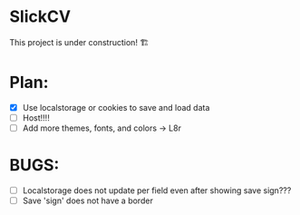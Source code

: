 # SlickCV

This project is under construction! 🏗️

# Plan:

- [x] Use localstorage or cookies to save and load data
- [ ] Host!!!!
- [ ] Add more themes, fonts, and colors -> L8r

# BUGS:

- [ ] Localstorage does not update per field even after showing save sign???
- [ ] Save 'sign' does not have a border
